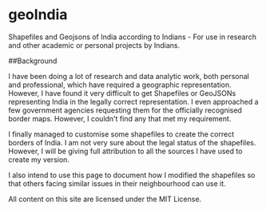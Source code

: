 # geoIndia
Shapefiles and Geojsons of India according to Indians - For use in research and other academic or personal projects by Indians.

##Background

I have been doing a lot of research and data analytic work, both personal and professional, which have required a geographic representation. However, I have found it very difficult to get Shapefiles or GeoJSONs representing India in the legally correct representation. I even approached a few government agencies requesting them for the officially recognised border maps. However, I couldn't find any that met my requirement. 

I finally managed to customise some shapefiles to create the correct borders of India. I am not very sure about the legal status of the shapefiles. However, I will be giving full attribution to all the sources I have used to create my version.

I also intend to use this page to document how I modified the shapefiles so that others facing similar issues in their neighbourhood can use it.

All content on this site are licensed under the MIT License.
